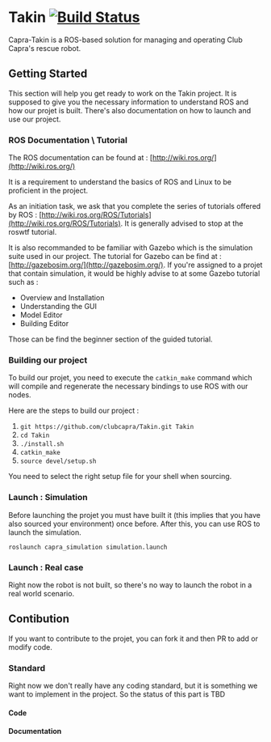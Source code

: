 
# Takin [![Build Status](https://travis-ci.com/clubcapra/Takin.svg?branch=master)](https://travis-ci.com/clubcapra/Takin)
 Capra-Takin is a ROS-based solution for managing and operating Club Capra's rescue robot.

## Getting Started

This section will help you get ready to work on the Takin project. It is supposed to give you the necessary information to understand ROS and how our projet is built. There's also documentation on how to launch and use our project.

### ROS Documentation \ Tutorial

The ROS documentation can be found at : [http://wiki.ros.org/](http://wiki.ros.org/)

It is a requirement to understand the basics of ROS and Linux to be proficient in the project. 

As an initiation task, we ask that you complete the series of tutorials offered by ROS : [http://wiki.ros.org/ROS/Tutorials](http://wiki.ros.org/ROS/Tutorials). It is generally advised to stop at the roswtf tutorial.

It is also recommanded to be familiar with Gazebo which is the simulation suite used in our project. The tutorial for Gazebo can be find at : [http://gazebosim.org/](http://gazebosim.org/). If you're assigned to a projet that contain simulation, it would be highly advise to at some Gazebo tutorial such as :
 
* Overview and Installation
* Understanding the GUI
* Model Editor
* Building Editor

Those can be find the beginner section of the guided tutorial. 

### Building our project

To build our projet, you need to execute the `catkin_make` command which will compile and regenerate the necessary bindings to use ROS with our nodes.

Here are the steps to build our project : 

1. `git https://github.com/clubcapra/Takin.git Takin`
2. `cd Takin`
3. `./install.sh`
4. `catkin_make`
5. `source devel/setup.sh`

You need to select the right setup file for your shell when sourcing.

### Launch : Simulation

Before launching the projet you must have built it (this implies that you have also sourced your environment) once before. After this, you can use ROS to launch the simulation. 

`roslaunch capra_simulation simulation.launch`

### Launch : Real case

Right now the robot is not built, so there's no way to launch the robot in a real world scenario. 

## Contibution 

If you want to contribute to the projet, you can fork it and then PR to add or modify code. 

### Standard

Right now we don't really have any coding standard, but it is something we want to implement in the project. So the status of this part is TBD 

#### Code

#### Documentation
